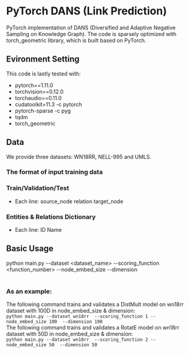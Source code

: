 # PyTorch DANS (Link Prediction)

PyTorch implementation of DANS (Diversified and Adaptive Negative Sampling
on Knowledge Graph). The code is sparsely optimized with torch_geometric library, which is built based on PyTorch.

## Evironment Setting
This code is lastly tested with:
* pytorch==1.11.0
* torchvision==0.12.0
* torchaudio==0.11.0 
* cudatoolkit=11.3 -c pytorch
* pytorch-sparse -c pyg
* tqdm
* torch_geometric

## Data
We provide three datasets: WN18RR, NELL-995 and UMLS.

### The format of input training data
### Train/Validation/Test 
* Each line: source_node relation target_node

### Entities & Relations Dictionary
* Each line: ID Name

## Basic Usage
python main.py --dataset <dataset_name> --scoring_function <function_number> --node_embed_size <D> --dimension <D> <br /><br />
### As an example:
The following command trains and validates a DistMult model on wn18rr dataset with 100D in node_embed_size & dimension:<br />
``python main.py --dataset wn18rr 
--scoring_function 1
--node_embed_size 100 
--dimension 100``
<br />The following command trains and validates a RotatE model on wn18rr dataset with 50D in node_embed_size & dimension:<br />
``python main.py --dataset wn18rr 
--scoring_function 2
--node_embed_size 50 
--dimension 50``
